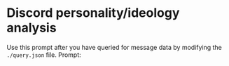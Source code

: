 # Discord personality/ideology analysis


Use this prompt after you have queried for message data by modifying the `./query.json` file. Prompt:
